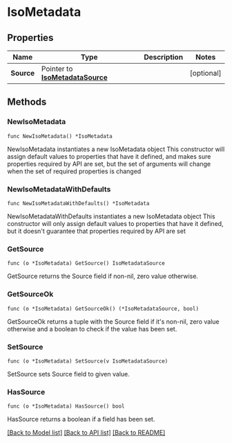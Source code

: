 # IsoMetadata

## Properties

Name | Type | Description | Notes
------------ | ------------- | ------------- | -------------
**Source** | Pointer to [**IsoMetadataSource**](iso_metadata_source.md) |  | [optional] 

## Methods

### NewIsoMetadata

`func NewIsoMetadata() *IsoMetadata`

NewIsoMetadata instantiates a new IsoMetadata object
This constructor will assign default values to properties that have it defined,
and makes sure properties required by API are set, but the set of arguments
will change when the set of required properties is changed

### NewIsoMetadataWithDefaults

`func NewIsoMetadataWithDefaults() *IsoMetadata`

NewIsoMetadataWithDefaults instantiates a new IsoMetadata object
This constructor will only assign default values to properties that have it defined,
but it doesn't guarantee that properties required by API are set

### GetSource

`func (o *IsoMetadata) GetSource() IsoMetadataSource`

GetSource returns the Source field if non-nil, zero value otherwise.

### GetSourceOk

`func (o *IsoMetadata) GetSourceOk() (*IsoMetadataSource, bool)`

GetSourceOk returns a tuple with the Source field if it's non-nil, zero value otherwise
and a boolean to check if the value has been set.

### SetSource

`func (o *IsoMetadata) SetSource(v IsoMetadataSource)`

SetSource sets Source field to given value.

### HasSource

`func (o *IsoMetadata) HasSource() bool`

HasSource returns a boolean if a field has been set.


[[Back to Model list]](../README.md#documentation-for-models) [[Back to API list]](../README.md#documentation-for-api-endpoints) [[Back to README]](../README.md)


